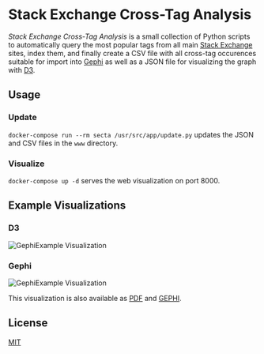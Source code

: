 # Stack Exchange Cross-Tag Analysis

*Stack Exchange Cross-Tag Analysis* is a small collection of Python scripts to automatically query the most popular tags from all main [Stack Exchange](http://stackexchange.com/) sites, index them, and finally create a CSV file with all cross-tag occurences suitable for import into [Gephi](http://gephi.org/) as well as a JSON file for visualizing the graph with [D3](http://d3js.org/).


## Usage

### Update

```docker-compose run --rm secta /usr/src/app/update.py``` updates the JSON and CSV files in the ```www``` directory.

### Visualize

```docker-compose up -d``` serves the web visualization on port 8000.


## Example Visualizations

### D3

![GephiExample Visualization](https://raw.githubusercontent.com/patrickhoefler/secta/master/examples/secta-d3.png)

### Gephi

![GephiExample Visualization](https://raw.githubusercontent.com/patrickhoefler/secta/master/examples/secta-gephi.png)

This visualization is also available as [PDF](https://raw.githubusercontent.com/patrickhoefler/secta/master/examples/secta-gephi.pdf) and [GEPHI](https://raw.githubusercontent.com/patrickhoefler/secta/master/examples/secta.gephi).


## License

[MIT](LICENSE)
